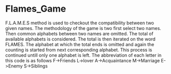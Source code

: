 # Flames_Game
F.L.A.M.E.S method is used to checkout the compatibility between two given names. The methodology of the game is two first select two names. Then common alphabets between two names are omitted. The total of available alphabets is considered. The total is then iterated on the word FLAMES. The alphabet at which the total ends is omitted and again the counting is started from next corresponding alphabet. This process is continued untill only one alphabet is left.
The abbreviation of each letter in this code is as follows
F->Friends
L->lover
A->Acquaintance
M->Marriage
E->Enemy
S->Siblings
